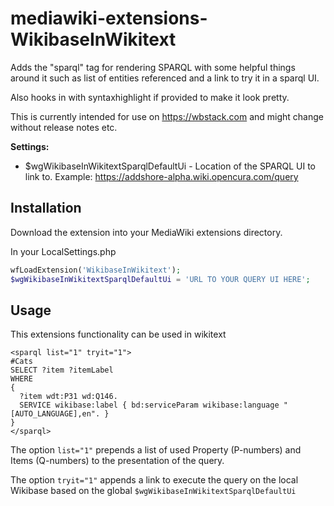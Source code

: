 # mediawiki-extensions-WikibaseInWikitext

Adds the "sparql" tag for rendering SPARQL with some helpful things around it such as list of entities referenced and a link to try it in a sparql UI.

Also hooks in with syntaxhighlight if provided to make it look pretty.

This is currently intended for use on https://wbstack.com and might change without release notes etc.

**Settings:**

- $wgWikibaseInWikitextSparqlDefaultUi - Location of the SPARQL UI to link to. Example: https://addshore-alpha.wiki.opencura.com/query

## Installation

Download the extension into your MediaWiki extensions directory.

In your LocalSettings.php

```php
wfLoadExtension('WikibaseInWikitext');
$wgWikibaseInWikitextSparqlDefaultUi = 'URL TO YOUR QUERY UI HERE';
```

## Usage

This extensions functionality can be used in wikitext

```wikitext
<sparql list="1" tryit="1">
#Cats
SELECT ?item ?itemLabel 
WHERE 
{
  ?item wdt:P31 wd:Q146.
  SERVICE wikibase:label { bd:serviceParam wikibase:language "[AUTO_LANGUAGE],en". }
}
</sparql>
```

The option ```list="1"``` prepends a list of used Property (P-numbers) and Items (Q-numbers) to the presentation of the query.

The option ```tryit="1"``` appends a link to execute the query on the local Wikibase based on the global ```$wgWikibaseInWikitextSparqlDefaultUi```
